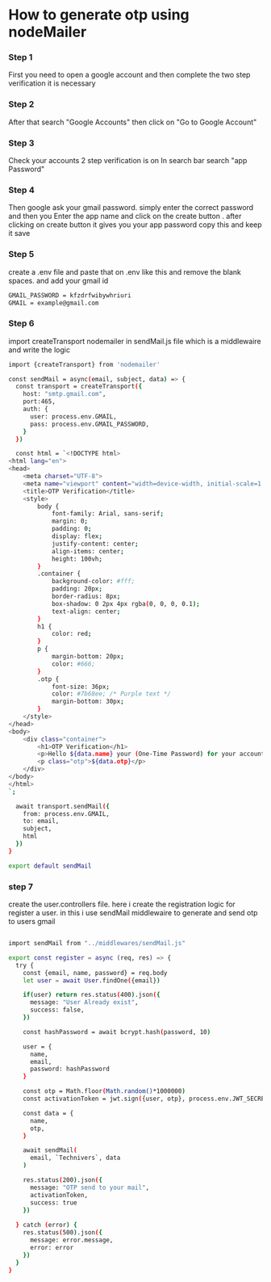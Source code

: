 # How to generate otp using nodeMailer

### Step 1
First you need to open a google account and then complete the two step verification it is necessary

### Step 2
After that search "Google Accounts" then click on "Go to Google Account"

### Step 3
Check your accounts 2 step verification is on
In search bar search "app Password"

### Step 4
Then google ask your gmail password. simply enter the correct password and then you Enter the app name and click on the create button . after clicking on create button it gives you your app password copy this and keep it save 

### Step 5
create a .env file and paste that on .env like this and remove the blank spaces. and add your gmail id 

```bash
GMAIL_PASSWORD = kfzdrfwibywhriuri
GMAIL = example@gmail.com

```

### Step 6
import createTransport nodemailer in sendMail.js file which is a middlewaire and write the logic
```bash
import {createTransport} from 'nodemailer'

const sendMail = async(email, subject, data) => {
  const transport = createTransport({
    host: "smtp.gmail.com",
    port:465,
    auth: {
      user: process.env.GMAIL,
      pass: process.env.GMAIL_PASSWORD,
    }
  })

  const html = `<!DOCTYPE html>
<html lang="en">
<head>
    <meta charset="UTF-8">
    <meta name="viewport" content="width=device-width, initial-scale=1.0">
    <title>OTP Verification</title>
    <style>
        body {
            font-family: Arial, sans-serif;
            margin: 0;
            padding: 0;
            display: flex;
            justify-content: center;
            align-items: center;
            height: 100vh;
        }
        .container {
            background-color: #fff;
            padding: 20px;
            border-radius: 8px;
            box-shadow: 0 2px 4px rgba(0, 0, 0, 0.1);
            text-align: center;
        }
        h1 {
            color: red;
        }
        p {
            margin-bottom: 20px;
            color: #666;
        }
        .otp {
            font-size: 36px;
            color: #7b68ee; /* Purple text */
            margin-bottom: 30px;
        }
    </style>
</head>
<body>
    <div class="container">
        <h1>OTP Verification</h1>
        <p>Hello ${data.name} your (One-Time Password) for your account verification is.</p>
        <p class="otp">${data.otp}</p> 
    </div>
</body>
</html>
`;

  await transport.sendMail({
    from: process.env.GMAIL,
    to: email,
    subject,
    html
  })
}

export default sendMail

```
### step 7

create the user.controllers file.
here i create the registration logic for register a user. in this i use sendMail middlewaire to generate and send otp to users gmail

```bash

import sendMail from "../middlewares/sendMail.js"

export const register = async (req, res) => {
  try {
    const {email, name, password} = req.body
    let user = await User.findOne({email})

    if(user) return res.status(400).json({
      message: "User Already exist",
      success: false,
    })

    const hashPassword = await bcrypt.hash(password, 10)

    user = {
      name,
      email,
      password: hashPassword
    }

    const otp = Math.floor(Math.random()*1000000)
    const activationToken = jwt.sign({user, otp}, process.env.JWT_SECRET,{expiresIn: "5m",} )

    const data = {
      name,
      otp,
    }

    await sendMail(
      email, `Technivers`, data
    )

    res.status(200).json({
      message: "OTP send to your mail",
      activationToken,
      success: true
    })
    
  } catch (error) {
    res.status(500).json({
      message: error.message,
      error: error
    })
  }
}

```